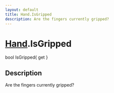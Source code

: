 ```yaml
---
layout: default
title: Hand.IsGripped
description: Are the fingers currently gripped?
---
```

# [Hand]({{site.url}}/Pages/Reference/Hand.html).IsGripped

<div class='signature' markdown='1'>
bool IsGripped{ get }
</div>

## Description
Are the fingers currently gripped?

